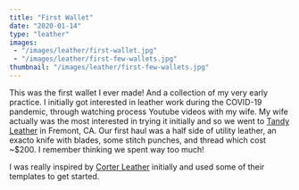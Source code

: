 ```yaml
---
title: "First Wallet"
date: "2020-01-14"
type: "leather"
images:
 - "/images/leather/first-wallet.jpg"
 - "/images/leather/first-few-wallets.jpg"
thumbnail: "/images/leather/first-few-wallets.jpg"
---
```


This was the first wallet I ever made! And a collection of my very early practice. I initially got interested in leather work during the COVID-19 pandemic, through watching process Youtube videos with my wife. My wife actually was the most interested in trying it initially and so we went to [Tandy Leather](https://tandyleather.com/pages/tandy-leather-fremont-17) in Fremont, CA. Our first haul was a half side of utility leather, an exacto knife with blades, some stitch punches, and thread which cost ~$200. I remember thinking we spent way too much!

I was really inspired by [Corter Leather](https://www.youtube.com/c/CorterLeather) initially and used some of their templates to get started.